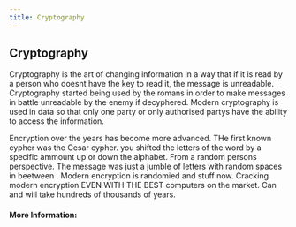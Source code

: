 ```yaml
---
title: Cryptography
---
```

## Cryptography

Cryptography is the art of changing information in a way that if it is read by a person who doesnt have the key to read it, the message is unreadable.
Cryptography started being used by the romans in order to make messages in battle unreadable by the enemy if decyphered. 
Modern cryptography is used in data so that only one party or only authorised partys have the ability to access the information. 

Encryption over  the years has become more advanced.
THe first known cypher was the Cesar cypher.
you shifted the letters of the word by a specific ammount up or down the alphabet. 
From a random persons perspective. 
The message was just a jumble of letters with random spaces in beetween .
Modern encryption is randomied and stuff now. Cracking modern encryption EVEN WITH THE BEST computers on the market. 
Can and will take hundreds of thousands of years. 

#### More Information:
<!-- Please add any articles you think might be helpful to read before writing the article -->


